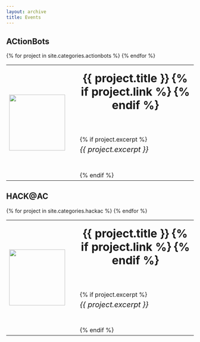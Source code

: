 ```yaml
---
layout: archive
title: Events
---
```

<style type="text/css">
  .post-listing {
  background-color: $white;
  position: absolute;
  top: 400px;
  z-index: 233;
  width: 100%;
  padding: 20px 20px 0;
  -webkit-transform: translate3d(0,0,1px);
  transform: translate3d(0,0,1px);
  @include media-query($small-screen) {
    padding: 50px 30px 0;
  }
  @include media-query($medium-screen) {
    height: 100vh;
    overflow-y: scroll;
    position: initial;
    top: 0;
  }
}

.image-credit {
  float: right;
  font-weight: bold;
  font-style: italic;
  color: $info;
  font-size: 13px;
  padding-right: 20px;
}

// Post Section
section.post {
  margin-bottom: 80px;
}

// Back home button

.back-home a {
  font-size: 13px;
  font-weight: bold;
  color: $info;
  border: 1px solid lighten($text-color, 45%);
  border-radius: 0.4em;
  padding: 0.5em 1em;
}

// Post title
.post-title {

}

.post-title-link {
  color: $primary;
  font-size: 14px;
  margin-left: 10px;
  &:hover,
  &:focus {
    color: lighten($primary, 14%);
  }
}

// Post meta
.post-meta {
  font-size: 13px;
  font-weight: bold;
  .post-date {
    color: $secondary;
  }
  .post-author {
    text-transform: uppercase;
    color: $warning;
  }
  .post-cat {
    text-transform: uppercase;
    color: $warning;
  }
  .read-time {
    color: $primary;
  }
}

// Read more buttons

a.read-more {
  padding: 5px 8px;
}

// Post content

#post {
  padding-bottom: 50px;
  .post-header {
    margin: 0 auto 50px;
  }
}

#post h1 {
  margin: 0.5em 0 1em;
}
#post h2 {
  margin: 2em 0 0.8em;
  padding-bottom: 0.7em;
  border-bottom: 1px solid #ddd;
}
#post h3 {
  margin: 1.75em 0 1.2em;
  margin-top: 0px;
  position: relative;
}
 a{
  text-decoration: none;
 }
</style>

## ACtionBots


<table>
{% for project in site.categories.actionbots %}
  <tr>
    <td style="text-align: center">
        <img src="{{ project.image }}" width="150px"/>
    </td>
    <td style="text-align: left; padding-left: 16px;"/>
    <td>
      <header class="post-header">
        <h1 style="margin-top: 15px; font-size: 30px">
          <a href="{{ site.url }}{{ project.url }}" class="post-title" title="{{ project.title | escape }}">{{ project.title }}</a>
          {% if project.link %}
          {% endif %}
        </h1>
      </header>
      {% if project.excerpt %}
      <h6 style="margin-top: 5px; font-size: 20px;">
          {{ project.excerpt }}
      </h6>
      {% endif %}
    </td>
  </tr>
{% endfor %}	
</table>

## HACK@AC


<table>
{% for project in site.categories.hackac %}
  <tr>
    <td style="text-align: center">
        <img src="{{ project.image }}" width="150px"/>
    </td>
    <td style="text-align: left; padding-left: 16px;"/>
    <td>
      <header class="post-header">
        <h1 style="margin-top: 15px; font-size: 30px">
          <a href="{{ site.url }}{{ project.url }}" class="post-title" title="{{ project.title | escape }}">{{ project.title }}</a>
          {% if project.link %}
          {% endif %}
        </h1>
      </header>
      {% if project.excerpt %}
      <h6 style="margin-top: 5px; font-size: 20px;">
          {{ project.excerpt }}
      </h6>
      {% endif %}
    </td>
  </tr>
{% endfor %}	
</table>
